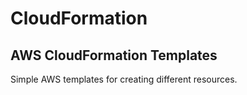 # CloudFormation
AWS CloudFormation Templates
---

Simple AWS templates for creating different resources. 

